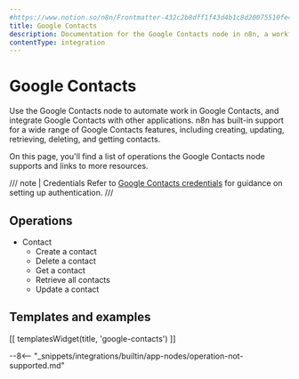 ```yaml
---
#https://www.notion.so/n8n/Frontmatter-432c2b8dff1f43d4b1c8d20075510fe4
title: Google Contacts
description: Documentation for the Google Contacts node in n8n, a workflow automation platform. Includes details of operations and configuration, and links to examples and credentials information.
contentType: integration
---
```


# Google Contacts

Use the Google Contacts node to automate work in Google Contacts, and integrate Google Contacts with other applications. n8n has built-in support for a wide range of Google Contacts features, including creating, updating, retrieving, deleting, and getting contacts. 

On this page, you'll find a list of operations the Google Contacts node supports and links to more resources.

/// note | Credentials
Refer to [Google Contacts credentials](/integrations/builtin/credentials/google/) for guidance on setting up authentication. 
///

## Operations

* Contact
    * Create a contact
    * Delete a contact
    * Get a contact
    * Retrieve all contacts
    * Update a contact

## Templates and examples

<!-- see https://www.notion.so/n8n/Pull-in-templates-for-the-integrations-pages-37c716837b804d30a33b47475f6e3780 -->
[[ templatesWidget(title, 'google-contacts') ]]

--8<-- "_snippets/integrations/builtin/app-nodes/operation-not-supported.md"
